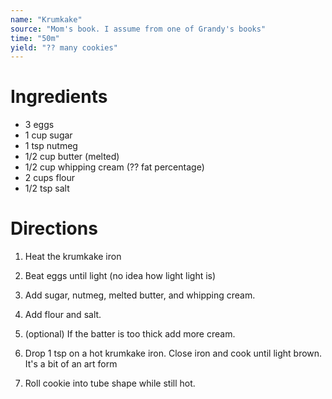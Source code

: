 ```yaml
---
name: "Krumkake"
source: "Mom's book. I assume from one of Grandy's books"
time: "50m"
yield: "?? many cookies"
---
```


# Ingredients

- 3 eggs
- 1 cup sugar
- 1 tsp nutmeg
- 1/2 cup butter (melted)
- 1/2 cup whipping cream (?? fat percentage)
- 2 cups flour
- 1/2 tsp salt


# Directions

1. Heat the krumkake iron

2. Beat eggs until light (no idea how light light is)

3. Add sugar, nutmeg, melted butter, and whipping cream.

4. Add flour and salt.

5. (optional) If the batter is too thick add more cream.

4. Drop 1 tsp on a hot krumkake iron. Close iron and cook until light brown. It's a bit of an art form

5. Roll cookie into tube shape while still hot.
